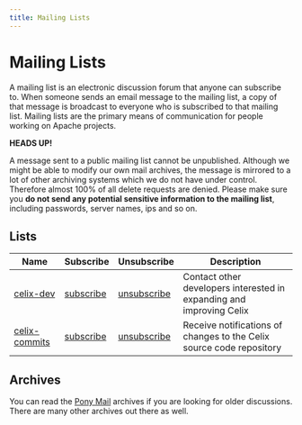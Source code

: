 ```yaml
---
title: Mailing Lists
---
```


# Mailing Lists

A mailing list is an electronic discussion forum that anyone can subscribe to. When someone sends an email message 
to the mailing list, a copy of that message is broadcast to everyone who is subscribed to that mailing list. Mailing 
lists are the primary means of communication for people working on Apache projects.

**HEADS UP!**

<p class="alert alert-primary">A message sent to a public mailing list cannot be unpublished. Although we might be able to modify our own mail archives, 
the message is mirrored to a lot of other archiving systems which we do not have under control. Therefore almost 100% 
of all delete requests are denied. Please make sure you <strong>do not send any potential sensitive information to the mailing list</strong>,
including passwords, server names, ips and so on.</p>

## Lists

| Name | Subscribe | Unsubscribe | Description |
|----|---------|-----------|-----------|
|[celix-dev](https://lists.apache.org/list.html?dev@celix.apache.org) | [subscribe](mailto:dev-subscribe@celix.apache.org?subject=subscribe&amp;body=subscribe) | [unsubscribe](mailto:dev-unsubscribe@celix.apache.org?subject=unsubscribe&amp;body=unsubscribe) | Contact other developers interested in expanding and improving Celix |
|[celix-commits](https://lists.apache.org/list.html?commits@celix.apache.org) | [subscribe](mailto:commits-subscribe@celix.apache.org?subject=subscribe&amp;body=subscribe) | [unsubscribe](mailto:commits-unsubscribe@celix.apache.org?subject=unsubscribe&amp;body=unsubscribe) | Receive notifications of changes to the Celix source code repository |

## Archives

You can read the [Pony Mail](https://lists.apache.org/list.html?dev@celix.apache.org) archives if you are looking for 
older discussions. There are many other archives out there as well.
